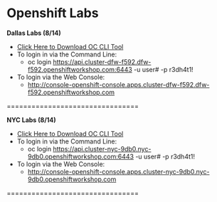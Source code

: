 # Openshift Labs

**Dallas Labs (8/14)**

  - [Click Here to Download OC CLI Tool](https://mirror.openshift.com/pub/openshift-v4/clients/ocp/4.1.4)
  - To login in via the Command Line: 
    - oc login https://api.cluster-dfw-f592.dfw-f592.openshiftworkshop.com:6443 -u user# -p r3dh4t1!
  - To login via the Web Console:
    - http://console-openshift-console.apps.cluster-dfw-f592.dfw-f592.openshiftworkshop.com

================================

**NYC Labs (8/14)**

  - [Click Here to Download OC CLI Tool](https://mirror.openshift.com/pub/openshift-v4/clients/ocp/4.1.4)
  - To login in via the Command Line:
    - oc login  https://api.cluster-nyc-9db0.nyc-9db0.openshiftworkshop.com:6443 -u user# -p r3dh4t1!
  - To login via the Web Console:
    - http://console-openshift-console.apps.cluster-nyc-9db0.nyc-9db0.openshiftworkshop.com 


================================


